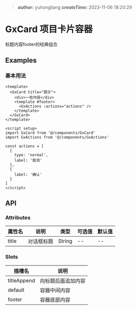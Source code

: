 > **_author:_** yuhongliang **_createTime:_** 2023-11-06 18:20:29

# GxCard 项目卡片容器

标题内容footer的经典组合

## Examples

### 基本用法

```vue
<template>
  <GxCard title="提示">
    <div>一些内容</div>
    <template #footer>
      <GxActions :actions="actions" />
    </template>
  </GxCard>
</template>

<script setup>
import GxCard from '@/components/GxCard'
import GxActions from '@/components/GxActions'

const actions = [
  {
    type: 'normal',
    label: '取消'
  },
  {
    label: '确认'
  }
]
</script>
```

## API

### Attributes

| 属性名 | 说明       | 类型   | 可选值 | 默认值 |
| ------ | ---------- | ------ | ------ | ------ |
| title  | 对话框标题 | String | --     | --     |

### Slots

| 插槽名      | 说明               |
| ----------- | ------------------ |
| titleAppend | 向标题后面追加内容 |
| default     | 容器中间内容       |
| footer      | 容器底部内容       |
